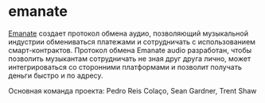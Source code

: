 **emanate**
===

[Emanate](https://emanate.live/) создает протокол обмена аудио, позволяющий музыкальной индустрии обмениваться платежами и сотрудничать с использованием смарт-контрактов. Протокол обмена Emanate audio разработан, чтобы позволить музыкантам сотрудничать не зная друг друга лично, может интегрироваться со сторонними платформами и позволит получать деньги быстро и по адресу.

Основная команда проекта: Pedro Reis Colaço, Sean Gardner, Trent Shaw
